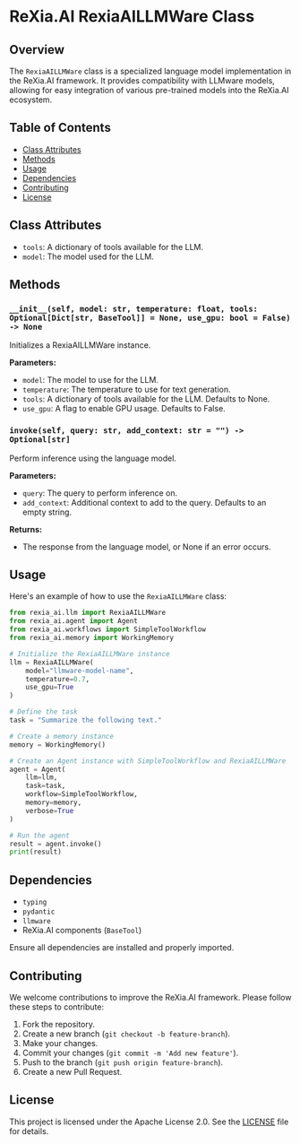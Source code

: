 # ReXia.AI RexiaAILLMWare Class

## Overview

The `RexiaAILLMWare` class is a specialized language model implementation in the ReXia.AI framework. It provides compatibility with LLMware models, allowing for easy integration of various pre-trained models into the ReXia.AI ecosystem.

## Table of Contents

- [Class Attributes](#class-attributes)
- [Methods](#methods)
- [Usage](#usage)
- [Dependencies](#dependencies)
- [Contributing](#contributing)
- [License](#license)

## Class Attributes

- `tools`: A dictionary of tools available for the LLM.
- `model`: The model used for the LLM.

## Methods

### `__init__(self, model: str, temperature: float, tools: Optional[Dict[str, BaseTool]] = None, use_gpu: bool = False) -> None`

Initializes a RexiaAILLMWare instance.

**Parameters:**

- `model`: The model to use for the LLM.
- `temperature`: The temperature to use for text generation.
- `tools`: A dictionary of tools available for the LLM. Defaults to None.
- `use_gpu`: A flag to enable GPU usage. Defaults to False.

### `invoke(self, query: str, add_context: str = "") -> Optional[str]`

Perform inference using the language model.

**Parameters:**

- `query`: The query to perform inference on.
- `add_context`: Additional context to add to the query. Defaults to an empty string.

**Returns:**

- The response from the language model, or None if an error occurs.

## Usage

Here's an example of how to use the `RexiaAILLMWare` class:

```python
from rexia_ai.llm import RexiaAILLMWare
from rexia_ai.agent import Agent
from rexia_ai.workflows import SimpleToolWorkflow
from rexia_ai.memory import WorkingMemory

# Initialize the RexiaAILLMWare instance
llm = RexiaAILLMWare(
    model="llmware-model-name",
    temperature=0.7,
    use_gpu=True
)

# Define the task
task = "Summarize the following text."

# Create a memory instance
memory = WorkingMemory()

# Create an Agent instance with SimpleToolWorkflow and RexiaAILLMWare
agent = Agent(
    llm=llm,
    task=task,
    workflow=SimpleToolWorkflow,
    memory=memory,
    verbose=True
)

# Run the agent
result = agent.invoke()
print(result)
```

## Dependencies

- `typing`
- `pydantic`
- `llmware`
- ReXia.AI components (`BaseTool`)

Ensure all dependencies are installed and properly imported.

## Contributing

We welcome contributions to improve the ReXia.AI framework. Please follow these steps to contribute:

1. Fork the repository.
2. Create a new branch (`git checkout -b feature-branch`).
3. Make your changes.
4. Commit your changes (`git commit -m 'Add new feature'`).
5. Push to the branch (`git push origin feature-branch`).
6. Create a new Pull Request.

## License

This project is licensed under the Apache License 2.0. See the [LICENSE](../LICENSE) file for details.
